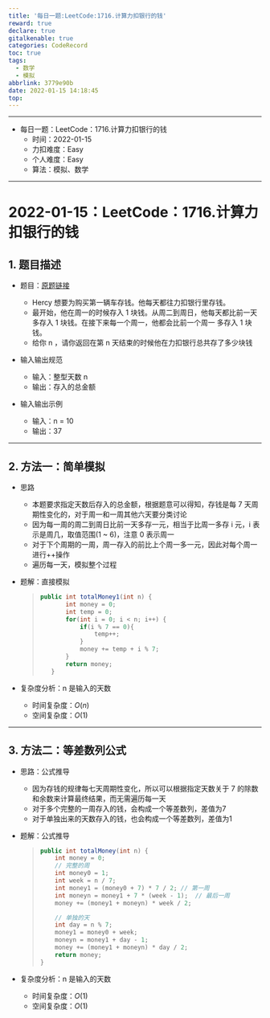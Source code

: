 ```yaml
---
title: '每日一题:LeetCode:1716.计算力扣银行的钱'
reward: true
declare: true
gitalkenable: true
categories: CodeRecord
toc: true
tags:
  - 数学
  - 模拟
abbrlink: 3779e90b
date: 2022-01-15 14:18:45
top:
---
```

---

* 每日一题：LeetCode：1716.计算力扣银行的钱
  * 时间：2022-01-15
  * 力扣难度：Easy
  * 个人难度：Easy
  * 算法：模拟、数学


---

<!-- more -->

# 2022-01-15：LeetCode：1716.计算力扣银行的钱

## 1. 题目描述

* 题目：[原题链接](https://leetcode-cn.com/problems/calculate-money-in-leetcode-bank/)

  * Hercy 想要为购买第一辆车存钱。他每天都往力扣银行里存钱。
  * 最开始，他在周一的时候存入 1 块钱。从周二到周日，他每天都比前一天多存入 1 块钱。在接下来每一个周一，他都会比前一个周一 多存入 1 块钱。
  * 给你 n ，请你返回在第 n 天结束的时候他在力扣银行总共存了多少块钱

* 输入输出规范

  * 输入：整型天数 n
  * 输出：存入的总金额

* 输入输出示例

  * 输入：n = 10
  * 输出：37
  

---

## 2. 方法一：简单模拟

* 思路

  * 本题要求指定天数后存入的总金额，根据题意可以得知，存钱是每 7 天周期性变化的，对于周一和一周其他六天要分类讨论
  * 因为每一周的周二到周日比前一天多存一元，相当于比周一多存 i 元，i 表示是周几，取值范围(1 ~ 6)，注意 0 表示周一
  * 对于下个周期的一周，周一存入的前比上个周一多一元，因此对每个周一进行++操作
  * 遍历每一天，模拟整个过程
  
* 题解：直接模拟

  > ```java
  > public int totalMoney1(int n) {
  >        int money = 0;
  >        int temp = 0;
  >        for(int i = 0; i < n; i++) {
  >            if(i % 7 == 0){
  >                temp++;
  >            }
  >            money += temp + i % 7;
  >        }
  >        return money;
  >    }
  >    ```

* 复杂度分析：n 是输入的天数

  * 时间复杂度：$O(n)$
  * 空间复杂度：$O(1)$

---

## 3. 方法二：等差数列公式

* 思路：公式推导

  * 因为存钱的规律每七天周期性变化，所以可以根据指定天数关于 7 的除数和余数来计算最终结果，而无需遍历每一天
  * 对于多个完整的一周存入的钱，会构成一个等差数列，差值为7
  * 对于单独出来的天数存入的钱，也会构成一个等差数列，差值为1

* 题解：公式推导

  > ```java
  > public int totalMoney(int n) {
  >     int money = 0;
  >     // 完整的周
  >     int money0 = 1;
  >     int week = n / 7;
  >     int money1 = (money0 + 7) * 7 / 2; // 第一周
  >     int moneyn = money1 + 7 * (week - 1);  // 最后一周
  >     money += (money1 + moneyn) * week / 2;
  > 
  >     // 单独的天
  >     int day = n % 7;
  >     money1 = money0 + week;
  >     moneyn = money1 + day - 1;
  >     money += (money1 + moneyn) * day / 2;
  >     return money;
  > }
  > ```

* 复杂度分析：n 是输入的天数

  * 时间复杂度：$O(1)$
  * 空间复杂度：$O(1)$
